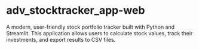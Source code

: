# adv_stocktracker_app-web
A modern, user-friendly stock portfolio tracker built with Python and Streamlit. This application allows users to calculate stock values, track their investments, and export results to CSV files.
